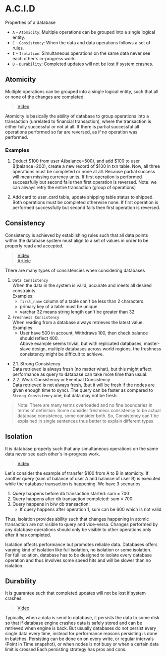 # A.C.I.D

Properties of a database
- `A` - `Atomicity`:  Multiple operations can be grouped into a single logical entity.
- `C` - `Consistency`: When the data and data operations follows a set of rules.
- `I` - `Isolation`: Simultaneous operations on the same data never see each other`s in-progress work.
- `D` - `Durability`: Completed updates will not be lost if system crashes.

## Atomicity
Multiple operations can be grouped into a single logical entity, such that all or none of the changes are completed.
> [Video](https://www.youtube.com/watch?v=bwgvaLP7Ucg)  

Atomicity is basically the ability of database to group operations into a transaction (unrelated to financial transaction), where the transaction is either fully successful or not at all. If there is partial successful all operations performed so far are reversed, as if no operation was performed.

### Examples
1. Deduct $100 from user A(balance=500), and add $100 to user B(balance=200), create a new record of $100 in txn table. Now, all three operations must be completed or none at all. Because partial success will mean missing currency units.
If first operation is performed successfully but second fails then first operation is reversed.
Note: we can always retry the entire transaction (group of operations)

2. Add card to user_card table, update shipping table status to shipped. Both operations must be completed otherwise none. If first operation is performed successfully but second fails then first operation is reversed.

## Consistency
Consistency is achieved by establishing rules such that all data points within the database system must align to a set of values in order to be properly read and accepted. 
> [Video](https://www.youtube.com/watch?v=IUOmz-KMb7k)  
> [Article](https://redis.com/blog/database-consistency/)

There are many types of consistencies when considering databases
1. `Data Consistency`  
  When the data in the system is valid, accurate and meets all desired constraints.  
  Examples:
    - `first_name` column of a table can`t be less than 2 characters.
    - primary key of a table must be unique
    - varchar 32 means string length can`t be greater than 32
2. `Freshness Consistency`  
  When reading from a database always retrieves the latest value.  
  Examples:  
    - User have 500 in account, Withdraws 100, then check balance should reflect 400.  
    Above example seems trivial, but with replicated databases, master-slave design, multiple databases across world regions, the freshness consistency might be difficult to achieve.  
  - 2.1. Strong Consistency  
  Data retrieved is always fresh (no matter what), but this might affect performance as query to database can take more time than usual.
  - 2.2. Weak Consistency or Eventual Consistency  
  Data retrieved is not always fresh, (but it will be fresh if the nodes are given enough time to sync). 
  The query can be faster as compared to `Strong Consistency` one, but data may not be fresh.

> Note: There are many terms overloaded and no fine boundaries in terms of definition. Some consider freshness consistency to be actual database consistency, some consider both.
So, Consistency can`t be explained in single sentences thus better to explain different types.


## Isolation
It is database property such that any simultaneous operations on the same data never see each other`s in-progress work.
> [Video](https://www.youtube.com/watch?v=mBNucbfl2vM)

Let`s consider the example of transfer $100 from A to B in atomicity. If another query (sum of balance of user A and balance of user B) is executed while the database transaction is happening. We have 3 scenarios
1. Query happens before db transaction started: sum = 700
2. Query happens after db transaction completed: sum = 700
3. Query happens in b/w db transaction:  
    - If query happens after operation 1, sum can be 600 which is not valid

Thus, isolation provides ability such that changes happening in atomic transaction are not visible to query and vice-versa. Changes performed by any database operations should only be visible to other operations only after it has completed.

Isolation affects performance but promotes reliable data. Databases offers varying kind of isolation like full isolation, no isolation or some isolation.  
For full isolation, database has to be designed to isolate every database operation and thus involves some speed hits and will be slower than no isolation.

## Durability
It is guarantee such that completed updates will not be lost if system crashes.
> [Video](https://www.youtube.com/watch?v=O2otAXjEXTk)

Typically, when a data is send to database, it persists the data to some disk so that if database engine crashes
data is safely stored and can be retrieved when engine is back. But usually databases do not persist every single data every time, instead for performance reasons persisting is done in batches.
Persisting can be done on on every write, or regular intervals (Point in Time snapshot), or when nodes is not busy or when a certain data limit is crossed
Each persisting strategy has pros and cons.